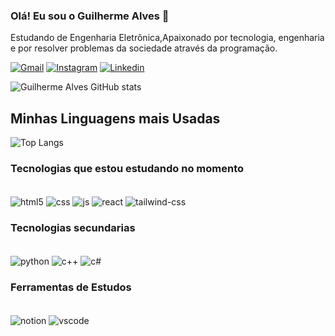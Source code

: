 ### Olá! Eu sou o Guilherme Alves 🤙


Estudando de Engenharia Eletrônica,Apaixonado por tecnologia, engenharia e por resolver problemas da sociedade através da programação.
<br/>

[![Gmail](https://img.shields.io/badge/Gmail-D14836?style=for-the-badge&logo=gmail&logoColor=white)](guilhermealvesskr@gmail.com)
[![Instagram](https://img.shields.io/badge/Instagram-E4405F?style=for-the-badge&logo=instagram&logoColor=white)]([guilhermealvesskr@gmail.com](https://www.instagram.com/_guilhermeallves/))
[![Linkedin](https://img.shields.io/badge/LinkedIn-0077B5?style=for-the-badge&logo=linkedin&logoColor=white)](https://www.linkedin.com/in/guilhermealvessilva/)

![Guilherme Alves GitHub stats](https://github-readme-stats.vercel.app/api?username=bitsbygui&show_icons=true&theme=radical)


## Minhas Linguagens mais Usadas

![Top Langs](https://github-readme-stats.vercel.app/api/top-langs/?username=anuraghazra&layout=compact)

### Tecnologias que estou estudando no momento

<div style="display: inline_block"><br/>
    <img align="center" alt="html5" src="https://img.shields.io/badge/HTML5-E34F26?style=for-the-badge&logo=html5&logoColor=white"/>
    <img align="center" alt="css" src="https://img.shields.io/badge/CSS3-1572B6?style=for-the-badge&logo=css3&logoColor=white"/>
    <img align="center" alt="js" src="https://img.shields.io/badge/JavaScript-F7DF1E?style=for-the-badge&logo=javascript&logoColor=black"/>
    <img align="center" alt="react" src="https://img.shields.io/badge/React-20232A?style=for-the-badge&logo=react&logoColor=61DAFB"/>
    <img align="center" alt="tailwind-css" src="https://img.shields.io/badge/Tailwind_CSS-38B2AC?style=for-the-badge&logo=tailwind-css&logoColor=white"/>
</div>

### Tecnologias secundarias

<div style="display: inline_block"><br/>
    <img align="center" alt="python" src="https://img.shields.io/badge/Python-14354C?style=for-the-badge&logo=python&logoColor=white"/>
    <img align="center" alt="c++" src="https://img.shields.io/badge/C%2B%2B-00599C?style=for-the-badge&logo=c%2B%2B&logoColor=white"/>
    <img align="center" alt="c#" src="https://img.shields.io/badge/C%23-239120?style=for-the-badge&logo=c-sharp&logoColor=white"/>
    
</div>

  ### Ferramentas de Estudos
 <div style="display: inline_block"><br/>
    <img align="center" alt="notion" src="https://img.shields.io/badge/Notion-000000?style=for-the-badge&logo=notion&logoColor=white"/>
    <img align="center" alt="vscode" src="https://img.shields.io/badge/vscode-4285F4?style=for-the-badge&logo=vscode&logoColor=white"/>
    
</div>   

